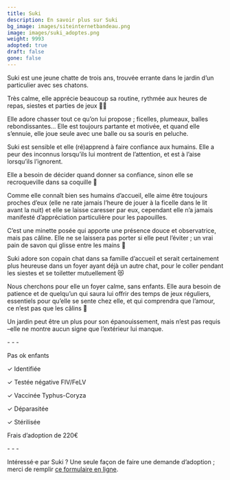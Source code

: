 ```yaml
---
title: Suki
description: En savoir plus sur Suki
bg_image: images/siteinternetbandeau.png
image: images/suki_adoptes.png
weight: 9993
adopted: true
draft: false
gone: false
---
```

Suki est une jeune chatte de trois ans, trouvée errante dans le jardin d’un particulier avec ses chatons.

Très calme, elle apprécie beaucoup sa routine, rythmée aux heures de repas, siestes et parties de jeux 🤸‍♀️ 

Elle adore chasser tout ce qu’on lui propose ; ficelles, plumeaux, balles rebondissantes… Elle est toujours partante et motivée, et quand elle s’ennuie, elle joue seule avec une balle ou sa souris en peluche.

Suki est sensible et elle (ré)apprend à faire confiance aux humains. Elle a peur des inconnus lorsqu’ils lui montrent de l’attention, et est à l’aise lorsqu’ils l’ignorent. 

Elle a besoin de décider quand donner sa confiance, sinon elle se recroqueville dans sa coquille 🐣

Comme elle connaît bien ses humains d’accueil, elle aime être toujours proches d’eux (elle ne rate jamais l’heure de jouer à la ficelle dans le lit avant la nuit) et elle se laisse caresser par eux, cependant elle n’a jamais manifesté d’appréciation particulière pour les papouilles. 

C’est une minette posée qui apporte une présence douce et observatrice, mais pas câline. Elle ne se laissera pas porter si elle peut l’éviter ; un vrai pain de savon qui glisse entre les mains 🫧

Suki adore son copain chat dans sa famille d’accueil et serait certainement plus heureuse dans un foyer ayant déjà un autre chat, pour le coller pendant les siestes et se toiletter mutuellement 😻 

Nous cherchons pour elle un foyer calme, sans enfants. Elle aura besoin de patience et de quelqu’un qui saura lui offrir des temps de jeux réguliers, essentiels pour qu’elle se sente chez elle, et qui comprendra que l’amour, ce n’est pas que les câlins 💖 

Un jardin peut être un plus pour son épanouissement, mais n’est pas requis –elle ne montre aucun signe que l’extérieur lui manque.

\- - - 

Pas ok enfants

✓ Identifiée

✓ Testée négative FIV/FeLV

✓ Vaccinée Typhus-Coryza

✓ Déparasitée

✓ Stérilisée

Frais d’adoption de 220€

\- - - 

Intéressé·e par Suki ? Une seule façon de faire une demande d’adoption ; merci de remplir <a href="https://forms.gle/UHTLWyNhD45S8At76" target="_blank">ce formulaire en ligne</a>.
